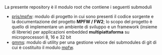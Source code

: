 La presente repository è il modulo root che contiene i seguenti submoduli
- [prjs/mpfw](https://github.com/MuraDaco/mpfw/tree/main): modulo di progetto in cui sono presenti il codice sorgente e la documentazione del progetto **MPFW / FW2**; lo scopo del progetto è quello di implementare un ambiente di sviluppo e un framework (insieme di librerie) per applicazioni embedded **multipiattaforma** su microprocessori 8, 16 e 32 bit 
- [gmms](https://github.com/MuraDaco/gmms/tree/main): modulo di utility per una gestione veloce dei submodules di git di cui è costituito il modulo  [mpfw](https://github.com/MuraDaco/mpfw/tree/main).

